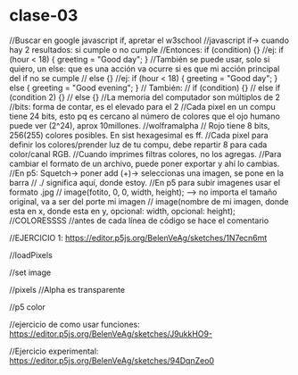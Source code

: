 # clase-03
//Buscar en google javascript if, apretar el w3school
//javascript if-> cuando hay 2 resultados: si cumple o no cumple
//Entonces:  if (condition) {}
//ej: if (hour < 18) {
  greeting = "Good day";
}
//También se puede usar, solo si quiero, un else: que es una acción va ocurre si es que mi acción principal del if no se cumple
// else {}
//ej: if (hour < 18) {
  greeting = "Good day";
} else {
  greeting = "Good evening";
}
// También:
//  if (condition) {}
//  else if (condition 2) {}
//  else {}
//La memoria del computador son múltiplos de 2
//bits: forma de contar, es el elevado para el 2
//Cada pixel en un compu tiene 24 bits, esto pq es cercano al número de colores que el ojo humano puede ver (2^24), aprox 10millones.
//wolframalpha
// Rojo tiene 8 bits, 256(255) colores posibles. En sist hexagesimal es ff. 
//Cada pixel para definir los colores/prender luz de tu compu, debe repartir 8 para cada color/canal RGB.
//Cuando imprimes filtras colores, no los agregas.
//Para cambiar el formato de un archivo, puede poner exportar y ahí lo cambias.
//En p5: Squetch-> poner add (+)-> seleccionas una imagen, se pone en la barra
//  ./ significa aquí, donde estoy.
//En p5 para subir imagenes usar el formato .jpg
// image(fotito, 0, 0, width, height); --> no importa el tamaño original, va a ser del porte mi imagen
//  image(nombre de mi imagen, donde esta en x, donde esta en y, opcional: width, opcional: height); 
//COLORESSSS
//antes de cada línea de código se hace el comentario

//EJERCICIO 1: https://editor.p5js.org/BelenVeAg/sketches/1N7ecn6mt

//loadPixels

//set image

//pixels
//Alpha es transparente

//p5 color

//ejercicio de como usar funciones: https://editor.p5js.org/BelenVeAg/sketches/J9ukkHO9-

//Ejercicio experimental: https://editor.p5js.org/BelenVeAg/sketches/94DqnZeo0

